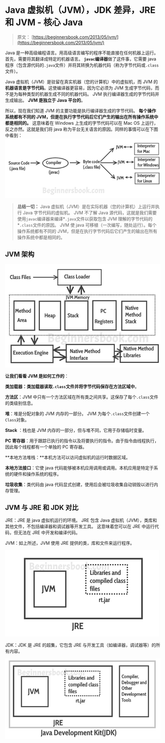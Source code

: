 # Java 虚拟机（JVM），JDK 差异，JRE 和 JVM - 核心 Java

> 原文： [https://beginnersbook.com/2013/05/jvm/](https://beginnersbook.com/2013/05/jvm/)

Java 是一种高级编程语言。用高级语言编写的程序不能直接在任何机器上运行。首先，需要将其翻译成特定的机器语言。 **`javac`编译器**做了这件事，它需要 java 程序（包含源代码的`.java`文件）并将其转换为机器代码（称为字节代码或`.class`文件）。

Java 虚拟机（JVM）是​​驻留在真实机器（您的计算机）中的虚拟机，而 JVM 的**机器语言是字节代码**。这使编译器更容易，因为它必须为 JVM 生成字节代码，而不是为每种类型的机器生成不同的机器代码。 JVM 执行编译器生成的字节代码并生成输出。 **JVM 是独立于 Java 平台的**。

所以，现在我们知道 JVM 的主要功能是执行编译器生成的字节代码。 **每个操作系统都有不同的 JVM，但是在执行字节代码后它们产生的输出在所有操作系统中都是相同的。** 这意味着在 Windows 上生成的字节代码可以在 Mac OS 上运行，反之亦然。这就是我们将 java 称为平台无关语言的原因。同样的事情可以在下图中看到：
![JVM](img/5a6f2d02759887f8fc7aa7a7130911a2.jpg)

> **总结一切：** Java 虚拟机（JVM）是​​在实际机器（您的计算机）上运行并执行 Java 字节代码的虚拟机。 JVM 不了解 Java 源代码，这就是我们需要使用`javac`编译器来编译*`.java`文件以获取包含 JVM 理解的字节代码的*`.class`文件的原因。 JVM 使 java 可移植（一次编写，随处运行）。每个操作系统都有不同的 JVM，但是在执行字节代码后它们产生的输出在所有操作系统中都是相同的。

## JVM 架构

![jvm architecture](img/2c827ddaf478391a4b87f3f857748f24.jpg)

**让我们看看 JVM 是如何工作的**：

**类加载器：**类加载器读取`.class`文件并将字节代码保存在**方法区域中**。

**方法区**：JVM 中只有一个方法区域在所有类之间共享。这保存了每个`.class`文件的类级别信息。

**堆**：堆是分配对象的 JVM 内存的一部分。 JVM 为每个`.class`文件创建一个`Class`对象。

**Stack** ：栈也是 JVM 内存的一部分，但与堆不同，它用于存储临时变量。

**PC 寄存器**：用于跟踪已执行的指令以及将要执行的指令。由于指令由线程执行，因此每个线程都有一个单独的 PC 寄存器。

**本地方法堆栈：**本机方法可以访问虚拟机的运行时数据区域。

**本地方法接口**：它使 java 代码能够被本机应用调用或调用。本机应用是特定于系统的硬件和操作系统的程序。

**垃圾收集**：类代码由 java 代码显式创建，使用后会被垃圾收集自动销毁以进行内存管理。

## JVM 与 JRE 和 JDK 对比

JRE：JRE 是 java 虚拟机运行的环境。 JRE 包含 Java 虚拟机（JVM），类库和其他文件，不包括编译器和调试器等开发工具。
这意味着您可以在 JRE 中运行代码，但无法在 JRE 中开发和编译代码。

JVM：如上所述，JVM 使用 JRE 提供的类，库和文件来运行程序。

![JRE](img/f5114c7c3c5f0c23c5190df46ee63de2.jpg)

JDK：JDK 是 JRE 的超集，它包含 JRE 与开发工具（如编译器，调试器等）的所有内容。

![JDK](img/17749622b5f99ce1194bd14cdaa2edcf.jpg)